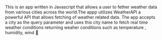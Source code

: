 This is an app written in Javascript that allows a user to fether weather data from various cities across the world.The appp utilizes WeatherAPI a powerful API that allows fetching of weather related data.
The app accepts a city as the query parameter and uses this city name to fetch real time weather conditions returning weaher conditions such as temperature , humidity, wind 🍃 
